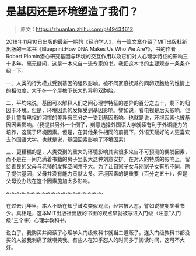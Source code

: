 # 是基因还是环境塑造了我们？

> 原文：<https://zhuanlan.zhihu.com/p/49434612>

2018年11月10日出版的最新一期的《经济学人》，有一篇文章介绍了MIT出版社新出版的一本书《Blueprint:How DNA Makes Us Who We Are?》，书的作者Robert Plomin潜心研究基因与环境的交互作用以及它们对人心理学特征的影响三十多年。毫无疑问，这是一本来自一流专家的书。我把这本书的主要观点一条条介绍一下。

一、人类的行为模式受到基因的强烈影响。被不同家庭抚养的同卵双胞胎的性情上的相似度，大于在一个屋檐下长大的异卵双胞胎。

二、平均来说，基因可以解释人们之间心理学特征的差异的百分之五十，剩下的归因于环境。但是，环境因素的发挥受到基因影响。譬如说，看电视是后天影响，但是儿童看电视的习惯的差异有三分之一受到基因影响。也就是说，环境因素也被基因因素影响。（我提供另外一个例子，刻意选择外国语大学就读有利于外语能力的培养，这属于环境因素。但是，在其他条件相同的前提下，外语天赋好的人更喜欢去外国语大学。也就是说，基因因素影响了环境因素）

三、更糟糕的是，人类受到的重大的环境影响其实很多来自不可预测的偶发因素，而不是在一间充满着书籍的房子里长大这种刻意安排。在对人的特质的影响上，留给善良的父母与老师的发挥空间并不大。为了让自家子女与别家子女有所不同，除了提供基因，父母并没有能力贡献太多。环境因素的确重要（百分之五十），但是父母没办法在这个因素施加太多影响。

～～～～～～～～～～～～～～～～～～～

在过去几年里，本人不断在知乎鼓吹类似观点，经常被人怼，譬如说被嘲笑看书少。真相是，这本MIT出版社出版的书里的观点早就被写进入门级（注意“入门级”三个字）心理学教科书。

说白了，我购买并阅读了心理学入门级教科书就当二道贩子。连入门级教科书都没买的人被我刺痛了就嘲笑我。有些人在知乎怼人的时间多于阅读时间，这可不大好。